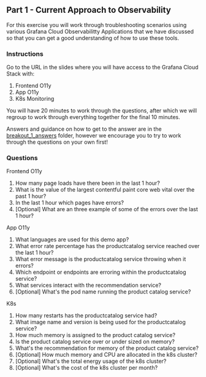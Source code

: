 ## Part 1 - Current Approach to Observability
For this exercise you will work through troubleshooting scenarios using various Grafana Cloud Observabilitty Applications that we have discussed so that you can get a good understanding of how to use these tools.

### Instructions
Go to the URL in the slides where you will have access to the Grafana Cloud Stack with:
1. Frontend O11y
1. App O11y
1. K8s Monitoring

You will have 20 minutes to work through the questions, after which we will regroup to work through everything together for the final 10 minutes.

Answers and guidance on how to get to the answer are in the [breakout_1_answers](./breakout_1_answers) folder, however we encourage you to try to work through the questions on your own first!

### Questions
Frontend O11y
1. How many page loads have there been in the last 1 hour?
1. What is the value of the largest contentful paint core web vital over the past 1 hour? 
1. In the last 1 hour which pages have errors?
1. [Optional] What are an three example of some of the errors over the last 1 hour?

App O11y
1. What languages are used for this demo app? 
1. What error rate percentage has the productcatalog service reached over the last 1 hour?
1. What error message is the productcatalog service throwing when it errors?
1. Which endpoint or endpoints are erroring within the productcatalog service?
1. What services interact with the recommendation service?
1. [Optional] What's the pod name running the product catalog service?

K8s
1. How many restarts has the productcatalog service had? 
1. What image name and version is being used for the productcatalog service?
1. How much memory is assigned to the product catalog service?
1. Is the product catalog service over or under sized on memory?
1. What's the recommendation for memory of the product catalog service?
1. [Optional] How much memory and CPU are allocated in the k8s cluster? 
1. [Optional] What's the total energy usage of the k8s cluster?
1. [Optional] What's the cost of the k8s cluster per month?
